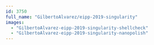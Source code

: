 ```yaml
---
id: 3750
full_name: "GilbertoAlvarez/eipp-2019-singularity"
images: 
  - "GilbertoAlvarez-eipp-2019-singularity-shellcheck"
  - "GilbertoAlvarez-eipp-2019-singularity-nanopolish"
---
```

